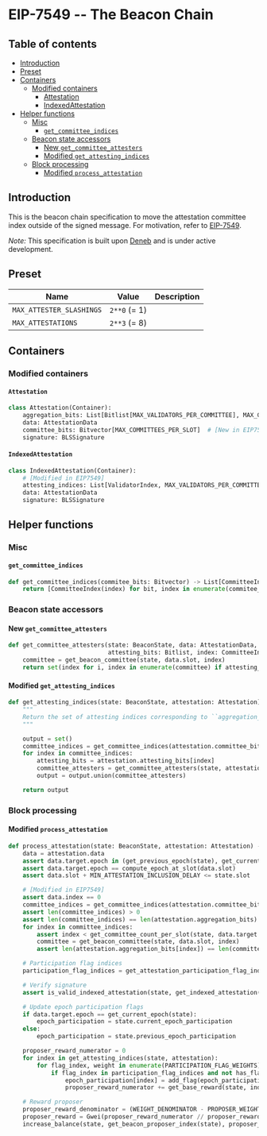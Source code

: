 # EIP-7549 -- The Beacon Chain

## Table of contents

<!-- TOC -->
<!-- START doctoc generated TOC please keep comment here to allow auto update -->
<!-- DON'T EDIT THIS SECTION, INSTEAD RE-RUN doctoc TO UPDATE -->

- [Introduction](#introduction)
- [Preset](#preset)
- [Containers](#containers)
  - [Modified containers](#modified-containers)
    - [Attestation](#attestation)
    - [IndexedAttestation](#indexedattestation)
- [Helper functions](#helper-functions)
  - [Misc](#misc)
    - [`get_committee_indices`](#get_committee_indices)
  - [Beacon state accessors](#beacon-state-accessors)
    - [New `get_committee_attesters`](#new-get_committee_attesters)
    - [Modified `get_attesting_indices`](#modified-get_attesting_indices)
  - [Block processing](#block-processing)
    - [Modified `process_attestation`](#modified-process_attestation)

<!-- END doctoc generated TOC please keep comment here to allow auto update -->
<!-- /TOC -->

## Introduction

This is the beacon chain specification to move the attestation committee index outside of the signed message. For motivation, refer to [EIP-7549](https://eips.ethereum.org/EIPS/eip-7549).

*Note:* This specification is built upon [Deneb](../../deneb/beacon_chain.md) and is under active development.

## Preset

| Name | Value | Description |
| - | - | - |
| `MAX_ATTESTER_SLASHINGS` | `2**0` (= 1) |
| `MAX_ATTESTATIONS`       | `2**3` (= 8) |

## Containers

### Modified containers

#### `Attestation`

```python
class Attestation(Container):
    aggregation_bits: List[Bitlist[MAX_VALIDATORS_PER_COMMITTEE], MAX_COMMITTEES_PER_SLOT]  # [Modified in EIP7549]
    data: AttestationData
    committee_bits: Bitvector[MAX_COMMITTEES_PER_SLOT]  # [New in EIP7549]
    signature: BLSSignature
```

#### `IndexedAttestation`

```python
class IndexedAttestation(Container):
    # [Modified in EIP7549]
    attesting_indices: List[ValidatorIndex, MAX_VALIDATORS_PER_COMMITTEE * MAX_COMMITTEES_PER_SLOT]
    data: AttestationData
    signature: BLSSignature
```

## Helper functions

### Misc

#### `get_committee_indices`

```python
def get_committee_indices(commitee_bits: Bitvector) -> List[CommitteeIndex]:
    return [CommitteeIndex(index) for bit, index in enumerate(commitee_bits) if bit]
```

### Beacon state accessors

#### New `get_committee_attesters`

```python
def get_committee_attesters(state: BeaconState, data: AttestationData,
                            attesting_bits: Bitlist, index: CommitteeIndex) -> Set[ValidatorIndex]:
    committee = get_beacon_committee(state, data.slot, index)
    return set(index for i, index in enumerate(committee) if attesting_bits[i])
```

#### Modified `get_attesting_indices`

```python
def get_attesting_indices(state: BeaconState, attestation: Attestation) -> Set[ValidatorIndex]:
    """
    Return the set of attesting indices corresponding to ``aggregation_bits`` and ``committee_bits``.
    """

    output = set()
    committee_indices = get_committee_indices(attestation.committee_bits)
    for index in committee_indices:
        attesting_bits = attestation.attesting_bits[index]
        committee_attesters = get_committee_attesters(state, attestation.data, attesting_bits, index)
        output = output.union(committee_attesters)

    return output
```

### Block processing

#### Modified `process_attestation`

```python
def process_attestation(state: BeaconState, attestation: Attestation) -> None:
    data = attestation.data
    assert data.target.epoch in (get_previous_epoch(state), get_current_epoch(state))
    assert data.target.epoch == compute_epoch_at_slot(data.slot)
    assert data.slot + MIN_ATTESTATION_INCLUSION_DELAY <= state.slot

    # [Modified in EIP7549]
    assert data.index == 0
    committee_indices = get_committee_indices(attestation.committee_bits)
    assert len(committee_indices) > 0
    assert len(committee_indices) == len(attestation.aggregation_bits)
    for index in committee_indices:
        assert index < get_committee_count_per_slot(state, data.target.epoch)
        committee = get_beacon_committee(state, data.slot, index)
        assert len(attestation.aggregation_bits[index]) == len(committee)

    # Participation flag indices
    participation_flag_indices = get_attestation_participation_flag_indices(state, data, state.slot - data.slot)

    # Verify signature
    assert is_valid_indexed_attestation(state, get_indexed_attestation(state, attestation))

    # Update epoch participation flags
    if data.target.epoch == get_current_epoch(state):
        epoch_participation = state.current_epoch_participation
    else:
        epoch_participation = state.previous_epoch_participation

    proposer_reward_numerator = 0
    for index in get_attesting_indices(state, attestation):
        for flag_index, weight in enumerate(PARTICIPATION_FLAG_WEIGHTS):
            if flag_index in participation_flag_indices and not has_flag(epoch_participation[index], flag_index):
                epoch_participation[index] = add_flag(epoch_participation[index], flag_index)
                proposer_reward_numerator += get_base_reward(state, index) * weight

    # Reward proposer
    proposer_reward_denominator = (WEIGHT_DENOMINATOR - PROPOSER_WEIGHT) * WEIGHT_DENOMINATOR // PROPOSER_WEIGHT
    proposer_reward = Gwei(proposer_reward_numerator // proposer_reward_denominator)
    increase_balance(state, get_beacon_proposer_index(state), proposer_reward)
```
